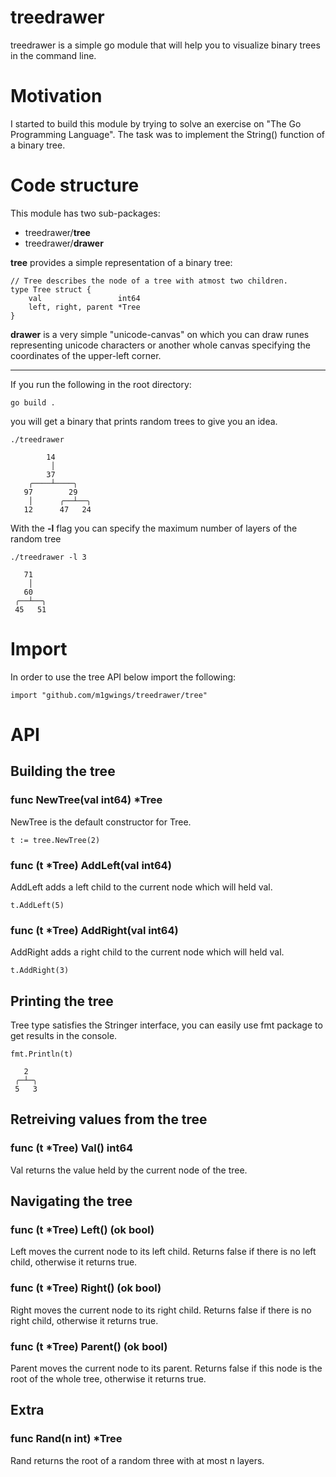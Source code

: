 # treedrawer
treedrawer is a simple go module that will help you to visualize binary trees in the command line.
# Motivation
I started to build this module by trying to solve an exercise on "The Go Programming Language". The task was to implement the String() function of a binary tree.
# Code structure
This module has two sub-packages:
* treedrawer/**tree**
* treedrawer/**drawer**

**tree** provides a simple representation of a binary tree:
```
// Tree describes the node of a tree with atmost two children.
type Tree struct {
	val                 int64
	left, right, parent *Tree
}
```

**drawer** is a very simple "unicode-canvas" on which you can draw runes representing unicode characters or another whole canvas specifying the coordinates of the upper-left corner.

---
If you run the following in the root directory:
```
go build .
```

you will get a binary that prints random trees to give you an idea.
```
./treedrawer

        14         
         │         
        37         
    ╭────┴────╮    
   97        29    
    │      ╭──┴──╮ 
   12      47   24 
```

With the **-l** flag you can specify the maximum number of layers of the random tree
```
./treedrawer -l 3

   71    
    │    
   60    
 ╭──┴──╮ 
 45   51 
```
# Import
In order to use the tree API below import the following:
```
import "github.com/m1gwings/treedrawer/tree"
```
# API
## Building the tree
### func NewTree(val int64) *Tree
NewTree is the default constructor for Tree.
```
t := tree.NewTree(2)
```
### func (t *Tree) AddLeft(val int64)
AddLeft adds a left child to the current node which will held val.
```
t.AddLeft(5)
```
### func (t *Tree) AddRight(val int64)
AddRight adds a right child to the current node which will held val.
```
t.AddRight(3)
```
## Printing the tree
Tree type satisfies the Stringer interface, you can easily use fmt package to get results in the console.
```
fmt.Println(t)

   2   
 ╭─┴─╮ 
 5   3 
```
## Retreiving values from the tree
### func (t *Tree) Val() int64
Val returns the value held by the current node of the tree.
## Navigating the tree
### func (t *Tree) Left() (ok bool)
Left moves the current node to its left child.
Returns false if there is no left child, otherwise it returns true.
### func (t *Tree) Right() (ok bool)
Right moves the current node to its right child.
Returns false if there is no right child, otherwise it returns true.
### func (t *Tree) Parent() (ok bool)
Parent moves the current node to its parent.
Returns false if this node is the root of the whole tree, otherwise it returns true.
## Extra
### func Rand(n int) *Tree
Rand returns the root of a random three with at most n layers.